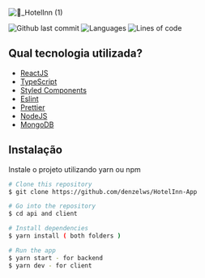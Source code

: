 ![🏨_HotelInn (1)](https://user-images.githubusercontent.com/101350793/219147426-2904f788-6f3d-4644-a8eb-dddb4eeee209.png)

![Github last commit](https://img.shields.io/github/commit-activity/m/denzelws/HotelInn-App) ![Languages](https://img.shields.io/github/languages/count/denzelws/HotelInn-App) ![Lines of code](https://img.shields.io/tokei/lines/github/denzelws/HotelInn-App)

## Qual tecnologia utilizada?

 - [ReactJS](https://reactjs.org/)
 - [TypeScript](https://www.typescriptlang.org/)
 - [Styled Components](https://styled-components.com/)
  - [Eslint](https://eslint.org/)
  - [Prettier](https://prettier.io/)
  - [NodeJS](https://nodejs.org/en/)
  - [MongoDB](https://www.mongodb.com/)


## Instalação

Instale o projeto utilizando yarn ou npm

```bash
# Clone this repository
$ git clone https://github.com/denzelws/HotelInn-App

# Go into the repository
$ cd api and client

# Install dependencies
$ yarn install ( both folders )

# Run the app
$ yarn start - for backend 
$ yarn dev - for client
```
    
